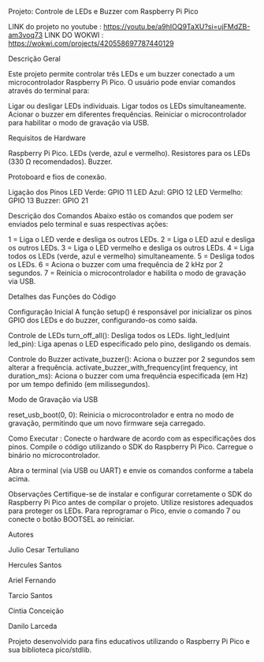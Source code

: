 Projeto: Controle de LEDs e Buzzer com Raspberry Pi Pico

LINK do projeto no youtube : https://youtu.be/a9hIOQ9TaXU?si=ujFMdZB-am3voq73
LINK DO WOKWI : https://wokwi.com/projects/420558697787440129

Descrição Geral

Este projeto permite controlar três LEDs e um buzzer conectado a um microcontrolador Raspberry Pi Pico. O usuário pode enviar comandos através do terminal para:

Ligar ou desligar LEDs individuais.
Ligar todos os LEDs simultaneamente.
Acionar o buzzer em diferentes frequências.
Reiniciar o microcontrolador para habilitar o modo de gravação via USB.

Requisitos de Hardware

Raspberry Pi Pico.
LEDs (verde, azul e vermelho).
Resistores para os LEDs (330 Ω recomendados).
Buzzer.

Protoboard e fios de conexão.

Ligação dos Pinos
LED Verde: GPIO 11
LED Azul: GPIO 12
LED Vermelho: GPIO 13
Buzzer: GPIO 21

Descrição dos Comandos
Abaixo estão os comandos que podem ser enviados pelo terminal e suas respectivas ações:

1 = Liga o LED verde e desliga os outros LEDs.
2 = Liga o LED azul e desliga os outros LEDs.
3 = Liga o LED vermelho e desliga os outros LEDs.
4 = Liga todos os LEDs (verde, azul e vermelho) simultaneamente.
5 = Desliga todos os LEDs.
6 = Aciona o buzzer com uma frequência de 2 kHz por 2 segundos.
7 = Reinicia o microcontrolador e habilita o modo de gravação via USB.

Detalhes das Funções do Código

Configuração Inicial
A função setup() é responsável por inicializar os pinos GPIO dos LEDs e do buzzer, configurando-os como saída.

Controle de LEDs
turn_off_all(): Desliga todos os LEDs.
light_led(uint led_pin): Liga apenas o LED especificado pelo pino, desligando os demais.

Controle do Buzzer
activate_buzzer(): Aciona o buzzer por 2 segundos sem alterar a frequência.
activate_buzzer_with_frequency(int frequency, int duration_ms): Aciona o buzzer com uma frequência especificada (em Hz) por um tempo definido (em milissegundos).

Modo de Gravação via USB

reset_usb_boot(0, 0): Reinicia o microcontrolador e entra no modo de gravação, permitindo que um novo firmware seja carregado.

Como Executar : 
Conecte o hardware de acordo com as especificações dos pinos.
Compile o código utilizando o SDK do Raspberry Pi Pico.
Carregue o binário no microcontrolador.

Abra o terminal (via USB ou UART) e envie os comandos conforme a tabela acima.

Observações
Certifique-se de instalar e configurar corretamente o SDK do Raspberry Pi Pico antes de compilar o projeto.
Utilize resistores adequados para proteger os LEDs.
Para reprogramar o Pico, envie o comando 7 ou conecte o botão BOOTSEL ao reiniciar.

Autores 

Julio Cesar Tertuliano

Hercules Santos

Ariel Fernando 

Tarcio Santos

Cintia Conceição 

Danilo Larceda

Projeto desenvolvido para fins educativos utilizando o Raspberry Pi Pico e sua biblioteca pico/stdlib.

